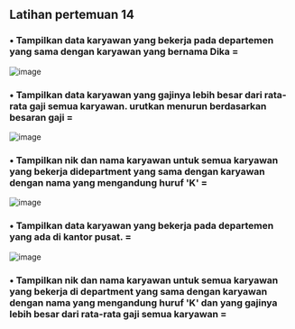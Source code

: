 ## Latihan pertemuan 14

### • Tampilkan data karyawan yang bekerja pada departemen yang sama dengan karyawan yang bernama Dika =

![image](https://github.com/Agussetiaa/latihanp14/assets/115542822/e59ee4eb-be46-49e6-a330-64a1c1029f72)


### • Tampilkan data karyawan yang gajinya lebih besar dari rata-rata gaji semua karyawan. urutkan menurun berdasarkan besaran gaji =

![image](https://github.com/Agussetiaa/latihanp14/assets/115542822/dfda8331-b09f-440d-a82c-829b94e6a430)

### • Tampilkan nik dan nama karyawan untuk semua karyawan yang bekerja didepartment yang sama dengan karyawan dengan nama yang mengandung huruf 'K' =

![image](https://github.com/Agussetiaa/latihanp14/assets/115542822/5d8dcefa-efa1-437c-8ac0-13b500e5179a)

### • Tampilkan data karyawan yang bekerja pada departemen yang ada di kantor pusat. = 

![image](https://github.com/Agussetiaa/latihanp14/assets/115542822/431d8364-ba7e-41bf-bc6e-df23f00071c5)


### • Tampilkan nik dan nama karyawan untuk semua karyawan yang bekerja di department yang sama dengan karyawan dengan nama yang mengandung huruf 'K' dan yang gajinya lebih besar dari rata-rata gaji semua karyawan =


